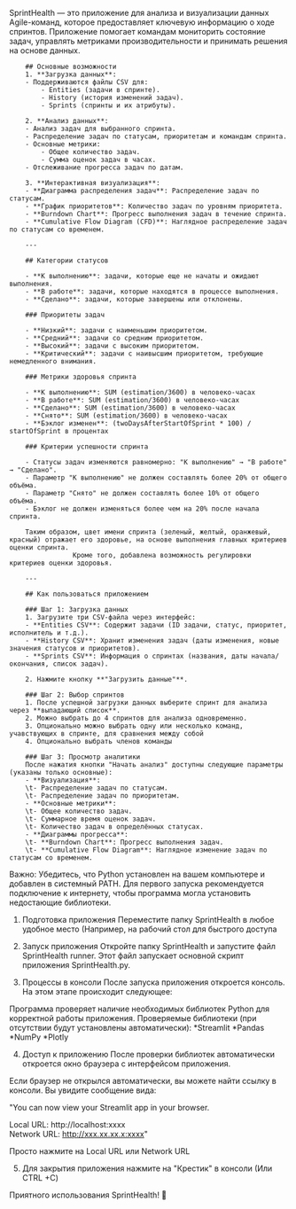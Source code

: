  SprintHealth — это приложение для анализа и визуализации данных Agile-команд, которое предоставляет ключевую информацию о ходе спринтов. Приложение помогает командам мониторить состояние задач, управлять метриками производительности и принимать решения на основе данных.

        ## Основные возможности
        1. **Загрузка данных**:
        - Поддерживаются файлы CSV для:
            - Entities (задачи в спринте).
            - History (история изменений задач).
            - Sprints (спринты и их атрибуты).

        2. **Анализ данных**:
        - Анализ задач для выбранного спринта.
        - Распределение задач по статусам, приоритетам и командам спринта.
        - Основные метрики:
            - Общее количество задач.
            - Сумма оценок задач в часах.
        - Отслеживание прогресса задач по датам.

        3. **Интерактивная визуализация**:
        - **Диаграмма распределения задач**: Распределение задач по статусам.
        - **График приоритетов**: Количество задач по уровням приоритета.
        - **Burndown Chart**: Прогресс выполнения задач в течение спринта.
        - **Cumulative Flow Diagram (CFD)**: Наглядное распределение задач по статусам со временем.

        ---

        ## Категории статусов

        - **К выполнению**: задачи, которые еще не начаты и ожидают выполнения.
        - **В работе**: задачи, которые находятся в процессе выполнения.
        - **Сделано**: задачи, которые завершены или отклонены.

        ### Приоритеты задач

        - **Низкий**: задачи с наименьшим приоритетом.
        - **Средний**: задачи со средним приоритетом.
        - **Высокий**: задачи с высоким приоритетом.
        - **Критический**: задачи с наивысшим приоритетом, требующие немедленного внимания.

        ### Метрики здоровья спринта

        - **К выполнению**: SUM (estimation/3600) в человеко-часах
        - **В работе**: SUM (estimation/3600) в человеко-часах
        - **Сделано**: SUM (estimation/3600) в человеко-часах
        - **Снято**: SUM (estimation/3600) в человеко-часах
        - **Бэклог изменен**: (twoDaysAfterStartOfSprint * 100) / startOfSprint в процентах

        ### Критерии успешности спринта

        - Статусы задач изменяются равномерно: "К выполнению" → "В работе" → "Сделано".
        - Параметр "К выполнению" не должен составлять более 20% от общего объёма.
        - Параметр "Снято" не должен составлять более 10% от общего объёма.
        - Бэклог не должен изменяться более чем на 20% после начала спринта.
                    
        Таким образом, цвет имени спринта (зеленый, желтый, оранжевый, красный) отражает его здоровье, на основе выполнения главных критериев оценки спринта. 
                    Кроме того, добавлена возможность регулировки критериев оценки здоровья.

        ---

        ## Как пользоваться приложением

        ### Шаг 1: Загрузка данных
        1. Загрузите три CSV-файла через интерфейс:
        - **Entities CSV**: Содержит задачи (ID задачи, статус, приоритет, исполнитель и т.д.).
        - **History CSV**: Хранит изменения задач (даты изменения, новые значения статусов и приоритетов).
        - **Sprints CSV**: Информация о спринтах (названия, даты начала/окончания, список задач).

        2. Нажмите кнопку **"Загрузить данные"**.

        ### Шаг 2: Выбор спринтов
        1. После успешной загрузки данных выберите спринт для анализа через **выпадающий список**.
        2. Можно выбрать до 4 спринтов для анализа одновременно.
        3. Опционально можно выбрать одну или несколько команд, учавствующих в спринте, для сравнения между собой
        4. Опционально выбрать членов команды

        ### Шаг 3: Просмотр аналитики
        После нажатия кнопки "Начать анализ" доступны следующие параметры (указаны только основные):
        - **Визуализация**:
        \t- Распределение задач по статусам.
        \t- Распределение задач по приоритетам.
        - **Основные метрики**:
        \t- Общее количество задач.
        \t- Суммарное время оценок задач.
        \t- Количество задач в определённых статусах.
        - **Диаграммы прогресса**:
        \t- **Burndown Chart**: Прогресс выполнения задач.
        \t- **Cumulative Flow Diagram**: Наглядное изменение задач по статусам со временем.
Важно:
Убедитесь, что Python установлен на вашем компьютере и добавлен в системный PATH.
Для первого запуска рекомендуется подключение к интернету, чтобы программа могла установить недостающие библиотеки.

1. Подготовка приложения
Переместите папку SprintHealth в любое удобное место (Например, на рабочий стол для быстрого доступа

2. Запуск приложения
Откройте папку SprintHealth и запустите файл SprintHealth runner.
Этот файл запускает основной скрипт приложения SprintHealth.py.

3. Процессы в консоли
После запуска приложения откроется консоль. На этом этапе происходит следующее:

Программа проверяет наличие необходимых библиотек Python для корректной работы приложения.
Проверяемые библиотеки (при отсутствии будут установлены автоматически):
*Streamlit
*Pandas
*NumPy
*Plotly

4. Доступ к приложению
После проверки библиотек автоматически откроется окно браузера с интерфейсом приложения.

Если браузер не открылся автоматически, вы можете найти ссылку в консоли. Вы увидите сообщение вида:

"You can now view your Streamlit app in your browser.

Local URL: http://localhost:xxxx  
Network URL: http://xxx.xx.xx.x:xxxx"

Просто нажмите на Local URL или Network URL

5. Для закрытия приложения нажмите на "Крестик" в консоли (Или CTRL +C)

Приятного использования SprintHealth! 🚀






